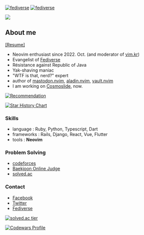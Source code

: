 [![fediverse](https://fedi-badge.deno.dev/@kodingwarrior@hackers.pub/followers.svg)](https://hackers.pub/@kodingwarrior)
[![fediverse](https://fedi-badge.deno.dev/@kodingwarrior@silicon.moe/followers.svg)](https://social.silicon.moe/@kodingwarrior)

<a href="https://wakatime.com"><img src="https://wakatime.com/share/@kodingwarrior/dc9cc472-a026-4af0-af2c-fccae474b1b6.png" /></a>
## About me

[[Resume]](https://github.com/malkoG/malkoG/blob/master/resume.pdf)

* Neovim enthusiast since 2022. Oct. (and moderator of [vim.kr](https://vim.kr))
* Evangelist of [Fediverse](https://hackers.pub/@kodingwarrior)
* Résistance against Republic of Java
* Yak-shaving maniac
* "WTF is that, nerd?" expert
* author of [mastodon.nvim](https://github.com/kode-team/mastodon.nvim), [aladin.nvim](https://github.com/malkoG/aladin.nvim), [vault.nvim](https://github.com/kode-team/vault.nvim)
* I am working on [Cosmoslide](https://github.com/cosmoslide/cosmoslide), now.

[![Recommendation](https://referral.akaiaoon.dev/u/malkoG?v=3)](https://referral.akaiaoon.dev)

[![Star History Chart](https://api.star-history.com/svg?repos=kode-team/mastodon.nvim,balpan-rs/balpan&type=Date)](https://star-history.com/#kode-team/mastodon.nvim&balpan-rs/balpan&Date)

### Skills

* language : Ruby, Python, Typescript, Dart
* frameworks : Rails, Django, React, Vue, Flutter
* tools : **Neovim**

### Problem Solving

* [codeforces](https://codeforces.com/users/malkoring)
* [Baekjoon Online Judge](https://acmicpc.net/user/malkoring)
* [solved.ac](https://solved.ac/malkoring)

### Contact
* [Facebook](https://fb.com/kodingwarrior)
* [Twitter](https://twitter.com/kodingwarrior)
* [Fediverse](https://hackers.pub/@kodingwarrior)

[![solved.ac tier](http://mazassumnida.wtf/api/v2/generate_badge?boj=malkoring)](https://solved.ac/malkoring)

[![Codewars Profile](https://www.codewars.com/users/kodingwarrior/badges/large)](https://www.codewars.com/users/kodingwarrior)
